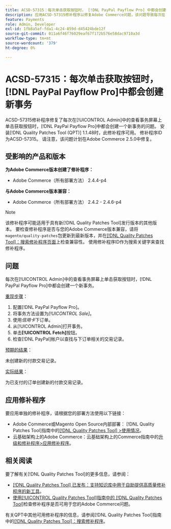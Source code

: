 ```yaml
---
title: ACSD-57315：每次单击获取按钮时， [!DNL PayPal Payflow Pro] 中都会创建新事务
description: 应用ACSD-57315修补程序以修复Adobe Commerce问题，该问题导致每次在[!UICONTROL Admin]中的查看事务屏幕上单击获取按钮时， [!DNL PayPal Payflow Pro] 中都会创建一个新事务。
feature: Payments
role: Admin, Developer
exl-id: 1fb8a5af-fda1-4c24-859d-d45424bde12f
source-git-commit: 011a6f46f76029eaf67f172b576e58dac9710a3d
workflow-type: tm+mt
source-wordcount: '379'
ht-degree: 0%

---
```


# ACSD-57315：每次单击获取按钮时，[!DNL PayPal Payflow Pro]中都会创建新事务

ACSD-57315修补程序修复了每次在[!UICONTROL Admin]中的查看事务屏幕上单击获取按钮时，[!DNL PayPal Payflow Pro]中都会创建一个新事务的问题。 安装[!DNL Quality Patches Tool (QPT)] 1.1.48时，此修补程序可用。 修补程序ID为ACSD-57315。 请注意，该问题计划在Adobe Commerce 2.5.0中修复。

## 受影响的产品和版本

**为Adobe Commerce版本创建了修补程序：**

* Adobe Commerce（所有部署方法） 2.4.4-p4

**与Adobe Commerce版本兼容：**

* Adobe Commerce（所有部署方法） 2.4.2 - 2.4.6-p4

>[!NOTE]
>
>该修补程序可能适用于具有新[!DNL Quality Patches Tool]发行版本的其他版本。 要检查修补程序是否与您的Adobe Commerce版本兼容，请将`magento/quality-patches`包更新到最新版本，并在[[!DNL Quality Patches Tool]：搜索修补程序页面](https://experienceleague.adobe.com/tools/commerce-quality-patches/index.html?lang=zh-Hans)上检查兼容性。 使用修补程序ID作为搜索关键字来查找修补程序。

## 问题

每次在[!UICONTROL Admin]中的查看事务屏幕上单击获取按钮时，[!DNL PayPal Payflow Pro]中都会创建一个新事务。

<u>重现步骤</u>：

1. 配置[!DNL PayPal Payflow Pro]。
1. 将事务方法设置为&#x200B;*[!UICONTROL Sale]*。
1. 使用&#x200B;*信用卡*&#x200B;下订单。
1. 从[!UICONTROL Admin]打开事务。
1. 单击&#x200B;**[!UICONTROL Fetch]**&#x200B;按钮。
1. 检查[!DNL PayPal]帐户以查找与下订单相关的交易记录。

<u>预期的结果</u>：

未创建新的付款交易记录。

<u>实际结果</u>：

为已支付的订单创建新的付款交易记录。

## 应用修补程序

要应用单独的修补程序，请根据您的部署方法使用以下链接：

* Adobe Commerce或Magento Open Source内部部署： [!DNL Quality Patches Tool]指南中的[[!DNL Quality Patches Tool] >使用情况](/help/tools/quality-patches-tool/usage.md)。
* 云基础架构上的Adobe Commerce：云基础架构上的Commerce指南中的[升级和修补程序>应用修补程序](https://experienceleague.adobe.com/docs/commerce-cloud-service/user-guide/develop/upgrade/apply-patches.html?lang=zh-Hans)。

## 相关阅读

要了解有关[!DNL Quality Patches Tool]的更多信息，请参阅：

* [[!DNL Quality Patches Tool] 已发布：支持知识库中用于自助提供高质量修补程序的新工具](https://experienceleague.adobe.com/zh-hans/docs/commerce-operations/tools/quality-patches-tool/quality-patches-tool-to-self-serve-quality-patches)。
* [使用[!UICONTROL Quality Patches Tool]指南中的 [!DNL Quality Patches Tool]](/help/tools/quality-patches-tool/patches-available-in-qpt/check-patch-for-magento-issue-with-magento-quality-patches.md)检查修补程序是否可用于您的Adobe Commerce问题。


有关QPT中其他可用修补程序的信息，请参阅[!DNL Quality Patches Tool]指南中的[[!DNL Quality Patches Tool]：搜索修补程序](https://experienceleague.adobe.com/tools/commerce-quality-patches/index.html?lang=zh-Hans)。
